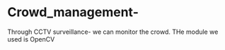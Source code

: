 # Crowd_management-
Through CCTV surveillance- we can monitor the crowd.
THe module we used is OpenCV 
